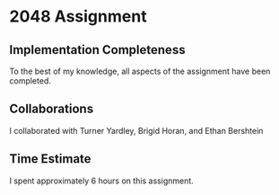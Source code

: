 # 2048 Assignment

## Implementation Completeness
To the best of my knowledge, all aspects of the assignment have been completed.

## Collaborations
I collaborated with Turner Yardley, Brigid Horan, and Ethan Bershtein

## Time Estimate
I spent approximately 6 hours on this assignment.